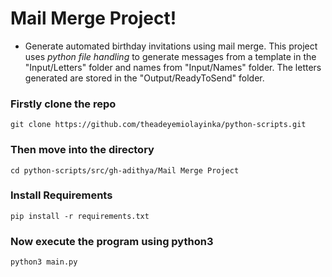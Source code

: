 # Mail Merge Project!

- Generate automated birthday invitations using mail merge. This project uses *python file handling* to generate messages from a template in the "Input/Letters" folder and names from "Input/Names" folder. The letters generated are stored in the "Output/ReadyToSend" folder.

### Firstly clone the repo
```
git clone https://github.com/theadeyemiolayinka/python-scripts.git
```

### Then move into the directory
```
cd python-scripts/src/gh-adithya/Mail Merge Project
```

### Install Requirements
```
pip install -r requirements.txt
```

### Now execute the program using python3
```
python3 main.py
```
